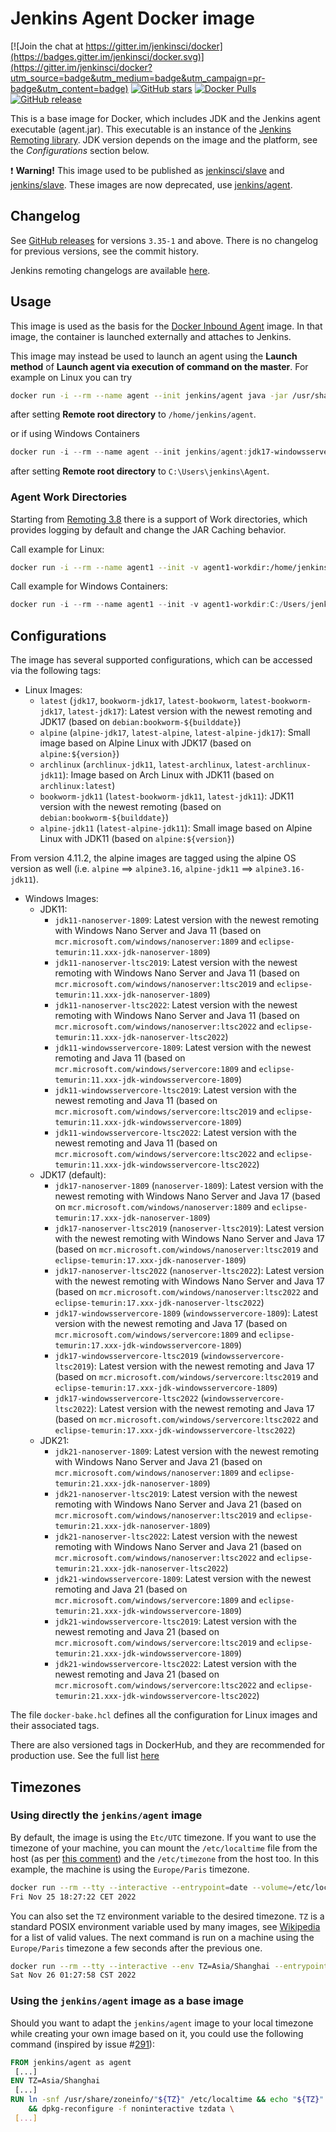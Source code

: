# Jenkins Agent Docker image

[![Join the chat at https://gitter.im/jenkinsci/docker](https://badges.gitter.im/jenkinsci/docker.svg)](https://gitter.im/jenkinsci/docker?utm_source=badge&utm_medium=badge&utm_campaign=pr-badge&utm_content=badge)
[![GitHub stars](https://img.shields.io/github/stars/jenkinsci/docker-agent?label=GitHub%20stars)](https://github.com/jenkinsci/docker-agent)
[![Docker Pulls](https://img.shields.io/docker/pulls/jenkins/agent.svg)](https://hub.docker.com/r/jenkins/agent/)
[![GitHub release](https://img.shields.io/github/release/jenkinsci/docker-agent.svg?label=changelog)](https://github.com/jenkinsci/docker-agent/releases/latest)

This is a base image for Docker, which includes JDK and the Jenkins agent executable (agent.jar).
This executable is an instance of the [Jenkins Remoting library](https://github.com/jenkinsci/remoting).
JDK version depends on the image and the platform, see the _Configurations_ section below.

:exclamation: **Warning!** This image used to be published as [jenkinsci/slave](https://hub.docker.com/r/jenkinsci/slave/) and [jenkins/slave](https://hub.docker.com/r/jenkins/slave/).
These images are now deprecated, use [jenkins/agent](https://hub.docker.com/r/jenkins/agent/).

## Changelog

See [GitHub releases](https://github.com/jenkinsci/docker-agent/releases) for versions `3.35-1` and above.
There is no changelog for previous versions, see the commit history.

Jenkins remoting changelogs are available [here](https://github.com/jenkinsci/remoting/releases).

## Usage

This image is used as the basis for the [Docker Inbound Agent](https://github.com/jenkinsci/docker-inbound-agent/) image.
In that image, the container is launched externally and attaches to Jenkins.

This image may instead be used to launch an agent using the **Launch method** of **Launch agent via execution of command on the master**. For example on Linux you can try

```sh
docker run -i --rm --name agent --init jenkins/agent java -jar /usr/share/jenkins/agent.jar
```

after setting **Remote root directory** to `/home/jenkins/agent`.

or if using Windows Containers

```powershell
docker run -i --rm --name agent --init jenkins/agent:jdk17-windowsservercore-ltsc2019 java -jar C:/ProgramData/Jenkins/agent.jar
```

after setting **Remote root directory** to `C:\Users\jenkins\Agent`.

### Agent Work Directories

Starting from [Remoting 3.8](https://github.com/jenkinsci/remoting/blob/master/CHANGELOG.md#38) there is a support of Work directories,
which provides logging by default and change the JAR Caching behavior.

Call example for Linux:

```sh
docker run -i --rm --name agent1 --init -v agent1-workdir:/home/jenkins/agent jenkins/agent java -jar /usr/share/jenkins/agent.jar -workDir /home/jenkins/agent
```

Call example for Windows Containers:

```powershell
docker run -i --rm --name agent1 --init -v agent1-workdir:C:/Users/jenkins/Work jenkins/agent:jdk11-windowsservercore-ltsc2019 java -jar C:/ProgramData/Jenkins/agent.jar -workDir C:/Users/jenkins/Work
```

## Configurations

The image has several supported configurations, which can be accessed via the following tags:

* Linux Images:
  * `latest` (`jdk17`, `bookworm-jdk17`, `latest-bookworm`, `latest-bookworm-jdk17`, `latest-jdk17`): Latest version with the newest remoting and JDK17 (based on `debian:bookworm-${builddate}`)
  * `alpine` (`alpine-jdk17`, `latest-alpine`, `latest-alpine-jdk17`): Small image based on Alpine Linux with JDK17 (based on `alpine:${version}`)
  * `archlinux` (`archlinux-jdk11`, `latest-archlinux`, `latest-archlinux-jdk11`): Image based on Arch Linux with JDK11 (based on `archlinux:latest`)
  * `bookworm-jdk11` (`latest-bookworm-jdk11`, `latest-jdk11`): JDK11 version with the newest remoting (based on `debian:bookworm-${builddate}`)
  * `alpine-jdk11` (`latest-alpine-jdk11`): Small image based on Alpine Linux with JDK11 (based on `alpine:${version}`)

From version 4.11.2, the alpine images are tagged using the alpine OS version as well (i.e. `alpine` ==> `alpine3.16`, `alpine-jdk11` ==> `alpine3.16-jdk11`).

* Windows Images:
  * JDK11:
    * `jdk11-nanoserver-1809`: Latest version with the newest remoting with Windows Nano Server and Java 11 (based on `mcr.microsoft.com/windows/nanoserver:1809` and `eclipse-temurin:11.xxx-jdk-nanoserver-1809`)
    * `jdk11-nanoserver-ltsc2019`: Latest version with the newest remoting with Windows Nano Server and Java 11 (based on `mcr.microsoft.com/windows/nanoserver:ltsc2019` and `eclipse-temurin:11.xxx-jdk-nanoserver-1809`)
    * `jdk11-nanoserver-ltsc2022`: Latest version with the newest remoting with Windows Nano Server and Java 11 (based on `mcr.microsoft.com/windows/nanoserver:ltsc2022` and `eclipse-temurin:11.xxx-jdk-nanoserver-ltsc2022`)
    * `jdk11-windowsservercore-1809`: Latest version with the newest remoting and Java 11 (based on `mcr.microsoft.com/windows/servercore:1809` and `eclipse-temurin:11.xxx-jdk-windowsservercore-1809`)
    * `jdk11-windowsservercore-ltsc2019`: Latest version with the newest remoting and Java 11 (based on `mcr.microsoft.com/windows/servercore:ltsc2019` and `eclipse-temurin:11.xxx-jdk-windowsservercore-1809`)
    * `jdk11-windowsservercore-ltsc2022`: Latest version with the newest remoting and Java 11 (based on `mcr.microsoft.com/windows/servercore:ltsc2022` and `eclipse-temurin:11.xxx-jdk-windowsservercore-ltsc2022`)
  * JDK17 (default):
    * `jdk17-nanoserver-1809` (`nanoserver-1809`): Latest version with the newest remoting with Windows Nano Server and Java 17 (based on `mcr.microsoft.com/windows/nanoserver:1809` and `eclipse-temurin:17.xxx-jdk-nanoserver-1809`)
    * `jdk17-nanoserver-ltsc2019` (`nanoserver-ltsc2019`): Latest version with the newest remoting with Windows Nano Server and Java 17 (based on `mcr.microsoft.com/windows/nanoserver:ltsc2019` and `eclipse-temurin:17.xxx-jdk-nanoserver-1809`)
    * `jdk17-nanoserver-ltsc2022` (`nanoserver-ltsc2022`): Latest version with the newest remoting with Windows Nano Server and Java 17 (based on `mcr.microsoft.com/windows/nanoserver:ltsc2022` and `eclipse-temurin:17.xxx-jdk-nanoserver-ltsc2022`)
    * `jdk17-windowsservercore-1809` (`windowsservercore-1809`): Latest version with the newest remoting and Java 17 (based on `mcr.microsoft.com/windows/servercore:1809` and `eclipse-temurin:17.xxx-jdk-windowsservercore-1809`)
    * `jdk17-windowsservercore-ltsc2019` (`windowsservercore-ltsc2019`): Latest version with the newest remoting and Java 17 (based on `mcr.microsoft.com/windows/servercore:ltsc2019` and `eclipse-temurin:17.xxx-jdk-windowsservercore-1809`)
    * `jdk17-windowsservercore-ltsc2022` (`windowsservercore-ltsc2022`): Latest version with the newest remoting and Java 17 (based on `mcr.microsoft.com/windows/servercore:ltsc2022` and `eclipse-temurin:17.xxx-jdk-windowsservercore-ltsc2022`)
  * JDK21:
    * `jdk21-nanoserver-1809`: Latest version with the newest remoting with Windows Nano Server and Java 21 (based on `mcr.microsoft.com/windows/nanoserver:1809` and `eclipse-temurin:21.xxx-jdk-nanoserver-1809`)
    * `jdk21-nanoserver-ltsc2019`: Latest version with the newest remoting with Windows Nano Server and Java 21 (based on `mcr.microsoft.com/windows/nanoserver:ltsc2019` and `eclipse-temurin:21.xxx-jdk-nanoserver-1809`)
    * `jdk21-nanoserver-ltsc2022`: Latest version with the newest remoting with Windows Nano Server and Java 21 (based on `mcr.microsoft.com/windows/nanoserver:ltsc2022` and `eclipse-temurin:21.xxx-jdk-nanoserver-ltsc2022`)
    * `jdk21-windowsservercore-1809`: Latest version with the newest remoting and Java 21 (based on `mcr.microsoft.com/windows/servercore:1809` and `eclipse-temurin:21.xxx-jdk-windowsservercore-1809`)
    * `jdk21-windowsservercore-ltsc2019`: Latest version with the newest remoting and Java 21 (based on `mcr.microsoft.com/windows/servercore:ltsc2019` and `eclipse-temurin:21.xxx-jdk-windowsservercore-1809`)
    * `jdk21-windowsservercore-ltsc2022`: Latest version with the newest remoting and Java 21 (based on `mcr.microsoft.com/windows/servercore:ltsc2022` and `eclipse-temurin:21.xxx-jdk-windowsservercore-ltsc2022`)

The file `docker-bake.hcl` defines all the configuration for Linux images and their associated tags.

There are also versioned tags in DockerHub, and they are recommended for production use.
See the full list [here](https://hub.docker.com/r/jenkins/agent/tags)

## Timezones

### Using directly the `jenkins/agent` image

By default, the image is using the `Etc/UTC` timezone.
If you want to use the timezone of your machine, you can mount the `/etc/localtime` file from the host (as per [this comment](https://github.com/moby/moby/issues/12084#issuecomment-89697533)) and the `/etc/timezone` from the host too.
In this example, the machine is using the `Europe/Paris` timezone.

```bash
docker run --rm --tty --interactive --entrypoint=date --volume=/etc/localtime:/etc/localtime:ro --volume=/etc/timezone:/etc/timezone:ro jenkins/agent
Fri Nov 25 18:27:22 CET 2022
```

You can also set the `TZ` environment variable to the desired timezone.
`TZ` is a standard POSIX environment variable used by many images, see [Wikipedia](https://en.wikipedia.org/wiki/List_of_tz_database_time_zones) for a list of valid values.
The next command is run on a machine using the `Europe/Paris` timezone a few seconds after the previous one.

```bash
docker run --rm --tty --interactive --env TZ=Asia/Shanghai --entrypoint=date jenkins/agent
Sat Nov 26 01:27:58 CST 2022 
```

### Using the `jenkins/agent` image as a base image

Should you want to adapt the `jenkins/agent` image to your local timezone while creating your own image based on it, you could use the following command (inspired by issue #[291](https://github.com/jenkinsci/docker-inbound-agent/issues/291)):

```dockerfile
FROM jenkins/agent as agent
 [...]
ENV TZ=Asia/Shanghai
 [...]
RUN ln -snf /usr/share/zoneinfo/"${TZ}" /etc/localtime && echo "${TZ}" > /etc/timezone \
    && dpkg-reconfigure -f noninteractive tzdata \
 [...] 
```
